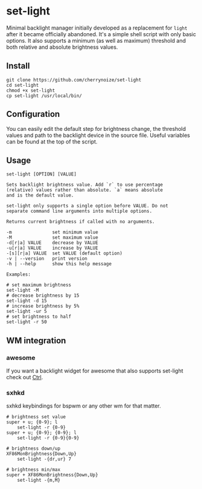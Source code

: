 # set-light

Minimal backlight manager initially developed as a replacement for
`light` after it became officially abandoned. It's a simple
shell script with only basic options. It also supports a
minimum (as well as maximum) threshold and both relative and
absolute brightness values.

## Install

    git clone https://github.com/cherrynoize/set-light
    cd set-light
    chmod +x set-light
    cp set-light /usr/local/bin/

## Configuration

You can easily edit the default step for brightness change, the
threshold values and path to the backlight device in the source
file. Useful variables can be found at the top of the script.

## Usage

    set-light [OPTION] [VALUE]

    Sets backlight brightness value. Add `r` to use percentage
    (relative) values rather than absolute. `a` means absolute
    and is the default value.

    set-light only supports a single option before VALUE. Do not
    separate command line arguments into multiple options.

    Returns current brightness if called with no arguments.

    -m               set minimum value
    -M               set maximum value
    -d[r|a] VALUE    decrease by VALUE
    -u[r|a] VALUE    increase by VALUE
    -[s][r|a] VALUE  set VALUE (default option)
    -v | --version   print version
    -h | --help      show this help message

    Examples:

    # set maximum brightness
    set-light -M
    # decrease brightness by 15
    set-light -d 15
    # increase brightness by 5%
    set-light -ur 5
    # set brightness to half
    set-light -r 50

## WM integration

### awesome

If you want a backlight widget for awesome that also supports
set-light check out [Ctrl](https://github.com/cherrynoize/ctrl).

### sxhkd

sxhkd keybindings for bspwm or any other wm for that matter.

    # brightness set value
    super + u; {0-9}; l
        set-light -r {0-9}
    super + u; {0-9}; {0-9}; l
        set-light -r {0-9}{0-9}

    # brightness down/up
    XF86MonBrightness{Down,Up}
        set-light -{dr,ur} 7

    # brightness min/max
    super + XF86MonBrightness{Down,Up}
        set-light -{m,M}
